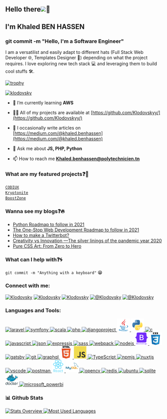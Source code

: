 ## Hello there<img src="https://raw.githubusercontent.com/iampavangandhi/iampavangandhi/master/gifs/Hi.gif" width="30px">:eyes:

<section>
<h1 align="left">I'm Khaled BEN HASSEN</h1>
<h3 align="left">git commit -m "Hello, I'm a Software Engineer"</h3>
 <p> I am a versatilist and easily adapt to different hats (Full Stack Web Developer 🌐, Templates Designer 🎨) depending on what the project requires. I love exploring new tech stack 💻 and leveraging them to build cool stuffs 🛠️.</p>
</section>


<p align="center"> 

[![trophy](https://github-profile-trophy.vercel.app/?username=Klodovskyy&theme=onedark)](https://github.com/klodovskyy/github-profile-trophy) </p>


<p align="left"> <a href="https://twitter.com/klodovsky" target="blank"><img src="https://img.shields.io/twitter/follow/klodovsky?logo=twitter&style=for-the-badge" alt="klodovsky" /></a> 
 <br>
</p>

- 🌱 I’m currently learning **AWS**

- 👨‍💻 All of my projects are available at [https://github.com/Klodovskyy/](https://github.com/Klodovskyy/)

- 📝 I occasionally write articles on [https://medium.com/@khaled.benhassen](https://medium.com/@khaled.benhassen)

- 💬 Ask me about **JS, PHP, Python**

- 📫 How to reach me **Khaled.benhassen@polytechnicien.tn**


### What are my featured projects:question::rocket:
<code>[CODIUX](https://github.com/Klodovskyy/CODIUX)</code>     
<code>[Kryptonite](https://github.com/Klodovskyy/Kryptonite)</code>  
<code>[BoostZone](https://github.com/Klodovskyy/BoostZone)</code>    

### Wanna see my blogs:question::fire:
<!-- BLOG-POST-LIST:START -->
- [Python Roadmap to follow in 2021](https://medium.com/analytics-vidhya/python-roadmap-to-follow-in-2021-1f49715468ca?source=rss-5c8e98221095------2)
- [The One-Stop Web Development Roadmap to follow in 2021](https://dev.to/chandrikadeb7/the-one-stop-web-development-roadmap-to-follow-in-2021-4oa4)
- [How to make a Twitterbot?](https://dev.to/chandrikadeb7/how-to-make-a-twitterbot-3p13)
- [Creativity vs Innovation —The silver linings of the pandemic year 2020](https://medium.com/agileinsider/creativity-vs-innovation-the-silver-linings-of-the-pandemic-year-2020-13c159683cb7?source=rss-5c8e98221095------2)
- [Pure CSS Art: From Zero to Hero](https://medium.com/analytics-vidhya/pure-css-art-from-zero-to-hero-b15d11f96702?source=rss-5c8e98221095------2)
<!-- BLOG-POST-LIST:END -->

### What can I help with:question::cyclone:
<code>git commit -m "Anything with a keyboard"</code> :grin:

<h3 align="left">Connect with me:</h3>
<p align="left">
<a href="https://codepen.io/Klodovsky" target="blank"><img align="center" src="https://cdn.jsdelivr.net/npm/simple-icons@3.0.1/icons/codepen.svg" alt="Klodovsky" height="30" width="40" /></a>
<a href="https://dev.to/klodovsky" target="blank"><img align="center" src="https://cdn.jsdelivr.net/npm/simple-icons@3.0.1/icons/dev-dot-to.svg" alt="Klodovsky" height="30" width="40" /></a>
<a href="https://twitter.com/Klodovsky" target="blank"><img align="center" src="https://cdn.jsdelivr.net/npm/simple-icons@3.0.1/icons/twitter.svg" alt="Klodovsky" height="30" width="40" /></a>
<a href="https://medium.com/@Klodovsky" target="blank"><img align="center" src="https://cdn.jsdelivr.net/npm/simple-icons@3.0.1/icons/medium.svg" alt="@Klodovsky" height="30" width="40" /></a>
 <a href="https://www.linkedin.com/in/khaled-bhassan/" target="blank"><img align="center" src="https://cdn.jsdelivr.net/npm/simple-icons@3.0.1/icons/linkedin.svg" alt="@Klodovsky" height="30" width="40" /></a>

</p>

<h3 align="left">Languages and Tools:</h3>

<p align="left">
  <a href="https://laravel.com/" target="_blank">
    <img
      src="https://www.vectorlogo.zone/logos/laravel/laravel-icon.svg"
      alt="laravel"
      width="40"
      height="40"
    />
  </a>

  <a href="https://symfony.com/" target="_blank">
    <img
      src="https://www.vectorlogo.zone/logos/symfony/symfony-icon.svg"
      alt="symfony"
      width="40"
      height="40"
    />
  </a>
  <a href="https://www.scala-lang.org/" target="_blank">
    <img
      src="https://www.vectorlogo.zone/logos/scala-lang/scala-lang-icon.svg"
      alt="scala"
      width="40"
      height="40"
    />
  </a>
  <a href="https://www.php.net/" target="_blank">
    <img
      src="https://www.vectorlogo.zone/logos/php/php-icon.svg"
      alt="php"
      width="40"
      height="40"
    />
  </a>
  <a href="https://www.djangoproject.com/" target="_blank">
    <img
      src="https://www.vectorlogo.zone/logos/djangoproject/djangoproject-icon.svg"
      alt="djangoproject"
      width="40"
      height="40"
    />
  </a>
  <a href="https://www.java.com" target="_blank">
    <img
      src="https://raw.githubusercontent.com/devicons/devicon/master/icons/java/java-original.svg"
      alt="java"
      width="40"
      height="40"
    />

  <a href="https://www.python.org" target="_blank">
    <img
      src="https://raw.githubusercontent.com/devicons/devicon/master/icons/python/python-original.svg"
      alt="python"
      width="40"
      height="40"
    />
  </a>

  <a href="https://vuejs.org/" target="_blank">
    <img
      src="https://www.vectorlogo.zone/logos/vuejs/vuejs-icon.svg"
      alt="c"
      width="40"
      height="40"
    />
  </a>
  <a href="https://babeljs.io/" target="_blank">
    <img
      src="https://www.vectorlogo.zone/logos/babeljs/babeljs-icon.svg"
      alt="javascript"
      width="40"
      height="40"
    />
    <a href="https://www.json.org/" target="_blank">
      <img
        src="https://www.vectorlogo.zone/logos/json/json-ar21.svg"
        alt="json"
        width="40"
        height="40"
      />
    </a>
    </a>
  <a href="https://expressjs.com" target="_blank">
    <img
      src="https://www.vectorlogo.zone/logos/expressjs/expressjs-icon.svg"
      alt="expressjs"
      width="40"
      height="40"
    />
  </a>
    <a href="https://sass-lang.com/" target="_blank">
      <img
        src="https://www.vectorlogo.zone/logos/sass-lang/sass-lang-icon.svg"
        alt="sass"
        width="40"
        height="40"
      />
    </a>
    <a href="https://webpack.js.org/" target="_blank">
      <img
        src="https://www.vectorlogo.zone/logos/js_webpack/js_webpack-icon.svg"
        alt="webpack"
        width="40"
        height="40"
      />
    </a>
    <a href="https://nodejs.org/" target="_blank">
      <img
        src="https://www.vectorlogo.zone/logos/nodejs/nodejs-horizontal.svg"
        alt="nodejs"
        width="40"
        height="40"
      />
    </a>
    <a href="https://getbootstrap.com" target="_blank">
      <img
        src="https://raw.githubusercontent.com/devicons/devicon/master/icons/bootstrap/bootstrap-plain-wordmark.svg"
        alt="bootstrap"
        width="40"
        height="40"
      />
    </a>

   <a href="https://www.w3schools.com/css/" target="_blank">
      <img
        src="https://raw.githubusercontent.com/devicons/devicon/master/icons/css3/css3-original-wordmark.svg"
        alt="css3"
        width="40"
        height="40"
      />
    </a>

   <a href="https://www.gatsbyjs.com/" target="_blank">
      <img
        src="https://www.vectorlogo.zone/logos/gatsbyjs/gatsbyjs-icon.svg"
        alt="gatsby"
        width="40"
        height="40"
      />
    </a>
    <a href="https://git-scm.com/" target="_blank">
      <img
        src="https://www.vectorlogo.zone/logos/git-scm/git-scm-icon.svg"
        alt="git"
        width="40"
        height="40"
      />
    </a>

   <a href="https://graphql.org" target="_blank">
      <img
        src="https://www.vectorlogo.zone/logos/graphql/graphql-icon.svg"
        alt="graphql"
        width="40"
        height="40"
      />
    </a>

  <a href="https://www.w3.org/html/" target="_blank">
    <img
      src="https://raw.githubusercontent.com/devicons/devicon/master/icons/html5/html5-original-wordmark.svg"
      alt="html5"
      width="40"
      height="40"
    />
  </a>
    <a href="https://developer.mozilla.org/en-US/docs/Web/JavaScript" target="_blank">
    <img
      src="https://raw.githubusercontent.com/devicons/devicon/master/icons/javascript/javascript-original.svg"
      alt="javascript"
      width="40"
      height="40"
    />
  </a>
      <a href="https://www.typescriptlang.org/" target="_blank">
    <img
      src="https://www.vectorlogo.zone/logos/typescriptlang/typescriptlang-icon.svg"
      alt="TypeScript"
      width="40"
      height="40"
    />
  </a>



  <a href="https://www.npmjs.com/" target="_blank">
    <img
      src="https://www.vectorlogo.zone/logos/npmjs/npmjs-icon.svg"
      alt="npmjs"
      width="40"
      height="40"
    />
  </a>
  <a href="https://nuxtjs.org/" target="_blank">
    <img
      src="https://www.vectorlogo.zone/logos/nuxtjs/nuxtjs-icon.svg"
      alt="nuxtjs"
      width="40"
      height="40"
    />
  </a>
  <a href="https://code.visualstudio.com/" target="_blank">
    <img
      src="https://www.vectorlogo.zone/logos/visualstudio_code/visualstudio_code-icon.svg"
      alt="vscode"
      width="40"
      height="40"
    />
  </a>
  <a href="https://postman.com" target="_blank">
    <img
      src="https://www.vectorlogo.zone/logos/getpostman/getpostman-icon.svg"
      alt="postman"
      width="40"
      height="40"
    />
  </a>

  <a href="https://reactjs.org/" target="_blank">
    <img
      src="https://raw.githubusercontent.com/devicons/devicon/master/icons/react/react-original-wordmark.svg"
      alt="react"
      width="40"
      height="40"
    />
  </a>
  <a href="https://www.mysql.com/" target="_blank">
    <img
      src="https://raw.githubusercontent.com/devicons/devicon/master/icons/mysql/mysql-original-wordmark.svg"
      alt="mysql"
      width="40"
      height="40"
    />
  </a>
  <a href="https://www.redhat.com" target="_blank">
    <img
      src="https://www.vectorlogo.zone/logos/redhat/redhat-icon.svg"
      alt="opencv"
      width="40"
      height="40"
    />
  </a>

  <a href="https://redis.io/" target="_blank">
    <img
      src="https://www.vectorlogo.zone/logos/redis/redis-icon.svg"
      alt="redis"
      width="40"
      height="40"
    />
  </a>

  <a href="https://ubuntu.com/" target="_blank">
    <img
      src="https://www.vectorlogo.zone/logos/linux/linux-icon.svg"
      alt="ubuntu"
      width="40"
      height="40"
    />
  </a>
  <a href="https://www.sqlite.org/" target="_blank">
    <img
      src="https://www.vectorlogo.zone/logos/sqlite/sqlite-icon.svg"
      alt="sqlite"
      width="40"
      height="40"
    />
  </a>
  <a href="https://www.docker.com/" target="_blank">
    <img
      src="https://raw.githubusercontent.com/devicons/devicon/master/icons/docker/docker-original-wordmark.svg"
      alt="docker"
      width="40"
      height="40"
    />
  </a>
  <a href="https://powerbi.microsoft.com" target="_blank">
    <img
      src="https://www.vectorlogo.zone/logos/microsoft_powerbi/microsoft_powerbi-icon.svg"
      alt="microsoft_powerbi"
      width="40"
      height="40"
    />
  </a>
</p>

### 📊 Github Stats

<a href='https://github.com/Klodovskyy/github-stats'>
  
![Stats Overview](https://raw.githubusercontent.com/Klodovskyy/github-stats/master/generated/overview.svg)
![Most Used Languages](https://raw.githubusercontent.com/Klodovskyy/github-stats/master/generated/languages.svg)

</a>

<br>

<br>
